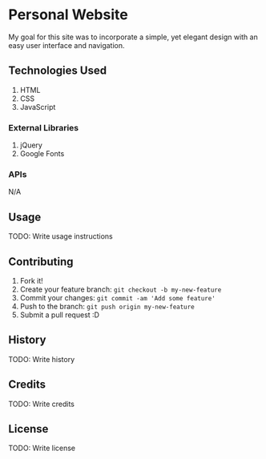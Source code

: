 
# Personal Website
My goal for this site was to incorporate a simple, yet elegant design with an easy user interface and navigation.

## Technologies Used
1. HTML
2. CSS
3. JavaScript

### External Libraries
1. jQuery
2. Google Fonts

### APIs
N/A

## Usage
TODO: Write usage instructions

## Contributing
1. Fork it!
2. Create your feature branch: `git checkout -b my-new-feature`
3. Commit your changes: `git commit -am 'Add some feature'`
4. Push to the branch: `git push origin my-new-feature`
5. Submit a pull request :D

## History
TODO: Write history

## Credits
TODO: Write credits

## License
TODO: Write license
